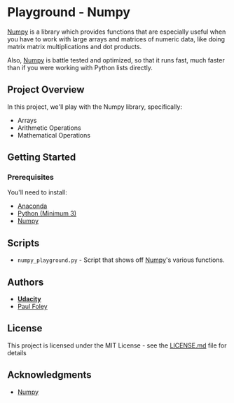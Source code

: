 # Playground - Numpy

[Numpy](http://www.numpy.org/) is a library which provides functions that are especially useful when you have to work with large arrays and matrices of numeric data, like doing matrix matrix multiplications and dot products. 

Also, [Numpy](http://www.numpy.org/) is battle tested and optimized, so that it runs fast, much faster than if you were working with Python lists directly.


## Project Overview

In this project, we'll play with the Numpy library, specifically:

* Arrays
* Arithmetic Operations
* Mathematical Operations


## Getting Started

### Prerequisites

You'll need to install:

* [Anaconda](https://www.continuum.io/downloads)
* [Python (Minimum 3)](https://www.continuum.io/blog/developer-blog/python-3-support-anaconda)
* [Numpy](http://www.numpy.org/)


## Scripts

* `numpy_playground.py` - Script that shows off [Numpy](http://www.numpy.org/)'s various functions.


## Authors

* **[Udacity](https://www.udacity.com/)**
* [Paul Foley](https://github.com/paulfoley)


## License

This project is licensed under the MIT License - see the [LICENSE.md](LICENSE.md) file for details


## Acknowledgments

* [Numpy](http://www.numpy.org/)
